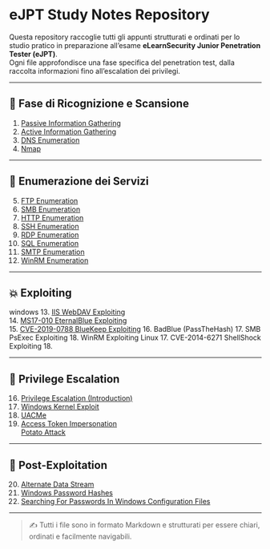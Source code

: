 # eJPT Study Notes Repository

Questa repository raccoglie tutti gli appunti strutturati e ordinati per lo studio pratico in preparazione all’esame **eLearnSecurity Junior Penetration Tester (eJPT)**.  
Ogni file approfondisce una fase specifica del penetration test, dalla raccolta informazioni fino all’escalation dei privilegi.

---

## 🧭 Fase di Ricognizione e Scansione

1. <a href="https://github.com/Gigidotexe/Penetration_Test_notes/blob/main/Passive%20Information%20Gathering.md">Passive Information Gathering</a>
2. <a href="https://github.com/Gigidotexe/Penetration_Test_notes/blob/main/Active%20Information%20Gathering.md">Active Information Gathering</a>
3. <a href="https://github.com/Gigidotexe/Penetration_Test_notes/blob/main/DNS%20Emumeration.md">DNS Enumeration</a>
4. <a href="https://github.com/Gigidotexe/Penetration_Test_notes/blob/main/Nmap.md">Nmap</a>

---

## 🧾 Enumerazione dei Servizi

5. <a href="https://github.com/Gigidotexe/Penetration_Test_notes/blob/main/05.%20FTP%20Enumeration.md">FTP Enumeration</a>
6. <a href="https://github.com/Gigidotexe/Penetration_Test_notes/blob/main/06.%20SMB%20Enumeration.md">SMB Enumeration</a>
7. <a href="https://github.com/Gigidotexe/Penetration_Test_notes/blob/main/07.%20HTTP%20Enumeration.md">HTTP Enumeration</a> 
8. <a href="https://github.com/Gigidotexe/Penetration_Test_notes/blob/main/08.%20SSH%20Enumeration.md">SSH Enumeration</a>
9. <a href="https://github.com/Gigidotexe/Penetration_Test_notes/blob/main/09.%20RDP%20Enumeration.md">RDP Enumeration</a> 
10. <a href="https://github.com/Gigidotexe/Penetration_Test_notes/blob/main/10.%20SQL%20Enumeration.md">SQL Enumeration</a> 
11. <a href="https://github.com/Gigidotexe/Penetration_Test_notes/blob/main/11.%20SMTP%20Enumeration.md">SMTP Enumeration</a> 
12. <a href="https://github.com/Gigidotexe/Penetration_Test_notes/blob/main/12.%20WinRM%20Enumeration.md">WinRM Enumeration</a>

---

## 💥 Exploiting
windows
13. <a href="https://github.com/Gigidotexe/Penetration_Test_notes/blob/main/13.%20IIS%20WebDAV%20Exploiting.md">IIS WebDAV Exploiting</a>  
14. <a href="https://github.com/Gigidotexe/Penetration_Test_notes/blob/main/14.%20MS17-010%20EternalBlue%20Exploiting.md">MS17-010 EternalBlue Exploiting</a>  
15. <a href="https://github.com/Gigidotexe/Penetration_Test_notes/blob/main/15.%20CVE-2019-0788%20BlueKeep%20Exploiting.md">CVE-2019-0788 BlueKeep Exploiting</a>
16. BadBlue (PassTheHash)
17. SMB PsExec Exploiting 
18. WinRM Exploiting
Linux
17. CVE-2014-6271 ShellShock Exploiting 
18.

---

## 🧬 Privilege Escalation

16. <a href="https://github.com/Gigidotexe/Penetration_Test_notes/blob/main/16.%20Privilege%20Escalation%20(Introduction).md">Privilege Escalation (Introduction)</a> 
17. <a href="https://github.com/Gigidotexe/Penetration_Test_notes/blob/main/17.%20Windows%20Kernel%20Exploit.md">Windows Kernel Exploit</a> 
18. <a href="https://github.com/Gigidotexe/Penetration_Test_notes/blob/main/18.%20UACMe.md">UACMe</a>  
19. <a href="https://github.com/Gigidotexe/Penetration_Test_notes/blob/main/19a.%20Access%20Token%20Impersonation.md">Access Token Impersonation</a> <br>
<a href="https://github.com/Gigidotexe/Penetration_Test_notes/blob/main/19b.%20Potato%20Attack.md">Potato Attack</a>

---

## 🧰 Post-Exploitation

20. <a href="https://github.com/Gigidotexe/Penetration_Test_notes/blob/main/20.%20Alternate%20Data%20Stream.md">Alternate Data Stream</a> 
21. <a href="https://github.com/Gigidotexe/Penetration_Test_notes/blob/main/21.%20Windows%20Password%20Hashes.md">Windows Password Hashes</a> 
22. <a href="https://github.com/Gigidotexe/Penetration_Test_notes/blob/main/22.%20Searching%20For%20Passwords%20In%20Windows%20Configuration%20Files.md">Searching For Passwords In Windows Configuration Files</a>

---

> ✍️ Tutti i file sono in formato Markdown e strutturati per essere chiari, ordinati e facilmente navigabili.
